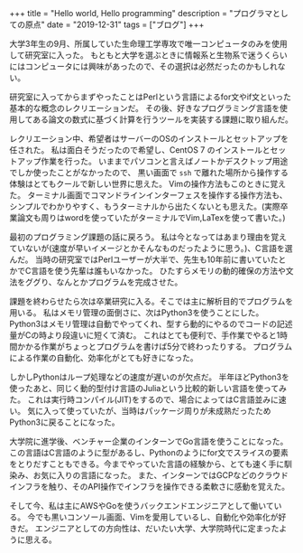 +++
title = "Hello world, Hello programming"
description = "プログラマとしての原点"
date = "2019-12-31"
tags = ["ブログ"]
+++

大学3年生の9月、所属していた生命理工学専攻で唯一コンピュータのみを使用して研究室に入った。
もともと大学を選ぶときに情報系と生物系で迷うくらいにはコンピュータには興味があったので、その選択は必然だったのかもしれない。


研究室に入ってからまずやったことはPerlという言語によるfor文やif文といった基本的な概念のレクリエーションだ。
その後、好きなプログラミング言語を使用してある論文の数式に基づく計算を行うツールを実装する課題に取り組んだ。


レクリエーション中、希望者はサーバーのOSのインストールとセットアップを任された。
私は面白そうだったので希望し、CentOS 7 のインストールとセットアップ作業を行った。
いままでパソコンと言えばノートかデスクトップ用途でしか使ったことがなかったので、 黒い画面で `ssh` で離れた場所から操作する体験はとてもクールで新しい世界に思えた。
Vimの操作方法もこのときに覚えた。
ターミナル画面でコマンドラインインターフェスを操作する操作方法も、シンプルでわかりやすく、もうターミナルから出たくないとも思えた。(実際卒業論文も周りはwordを使っていたがターミナルでVim,LaTexを使って書いた。)


最初のプログラミング課題の話に戻ろう。
私は今となってはあまり理由を覚えていないが(速度が早いイメージとかそんなものだったように思う。)、C言語を選んだ。
当時の研究室ではPerlユーザーが大半で、先生も10年前に書いていたとかでC言語を使う先輩は誰もいなかった。
ひたすらメモリの動的確保の方法や文法をググり、なんとかプログラムを完成させた。


課題を終わらせたら次は卒業研究に入る。そこでは主に解析目的でプログラムを用いる。
私はメモリ管理の面倒さに、次はPython3を使うことにした。
Python3はメモリ管理は自動でやってくれ、型すら動的にやるのでコードの記述量がCの時より段違いに短くて済む。
これはとても便利で、手作業でやると1時間かかる作業がちょっとプログラムを書けば5分で終わったりする。
プログラムによる作業の自動化、効率化がとても好きになった。


しかしPythonはループ処理などの速度が遅いのが欠点だ。
半年ほどPython3を使ったあと、同じく動的型付け言語のJuliaという比較的新しい言語を使ってみた。
これは実行時コンパイル(JIT)をするので、場合によってはC言語並みに速い。
気に入って使っていたが、当時はパッケージ周りが未成熟だったためPython3に戻ることになった。

大学院に進学後、ベンチャー企業のインターンでGo言語を使うことになった。
この言語はC言語のように型があるし、Pythonのようにfor文でスライスの要素をとりだすこともできる。今までやっていた言語の経験から、とても速く手に馴染み、お気に入りの言語になった。
また、インターンではGCPなどのクラウドインフラを触り、そのAPI操作でインフラを操作できる柔軟さに感動を覚えた。


そして今、私は主にAWSやGoを使うバックエンドエンジニアとして働いている。
今でも黒いコンソール画面、Vimを愛用しているし、自動化や効率化が好きだ。
エンジニアとしての方向性は、だいたい大学、大学院時代に定まったように思える。
